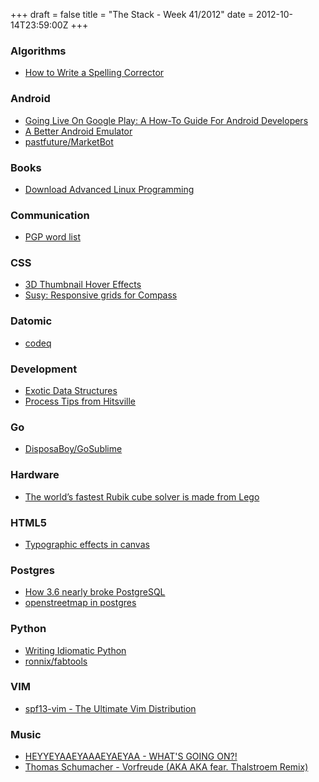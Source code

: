+++
draft = false
title = "The Stack - Week 41/2012"
date = 2012-10-14T23:59:00Z
+++



### Algorithms

 - [How to Write a Spelling Corrector][howtowriteaspellingcorrector]

[howtowriteaspellingcorrector]: http://norvig.com/spell-correct.html?


### Android

 - [Going Live On Google Play: A How-To Guide For Android Developers][goingliveongoogleplayahowtoguideforandroiddeveloperstechcrunch]
 - [A Better Android Emulator][abetterandroidemulatormanymo]
 - [pastfuture/MarketBot][pastfuturemarketbot]

[goingliveongoogleplayahowtoguideforandroiddeveloperstechcrunch]: http://techcrunch.com/2012/10/14/going-live-on-google-play-a-how-to-guide-for-android-developers/
[abetterandroidemulatormanymo]: http://www.manymo.com/
[pastfuturemarketbot]: https://github.com/pastfuture/MarketBot


### Books

 - [Download Advanced Linux Programming][downloadadvancedlinuxprogramming]

[downloadadvancedlinuxprogramming]: http://www.advancedlinuxprogramming.com/alp-folder/


### Communication

 - [PGP word list][pgpwordlistwikipediathefreeencyclopedia]

[pgpwordlistwikipediathefreeencyclopedia]: http://en.wikipedia.org/wiki/PGP_word_list


### CSS

 - [3D Thumbnail Hover Effects][3dthumbnailhovereffects]
 - [Susy: Responsive grids for Compass][susyresponsivegridsforcompass]

[3dthumbnailhovereffects]: http://tympanus.net/Tutorials/3DHoverEffects/index2.html
[susyresponsivegridsforcompass]: http://susy.oddbird.net/


### Datomic

 - [codeq][codeqdatomic]

[codeqdatomic]: http://blog.datomic.com/2012/10/codeq.html


### Development

 - [Exotic Data Structures][exoticdatastructures]
 - [Process Tips from Hitsville][processtipsfromhitsvillemadhattedcom]

[exoticdatastructures]: http://concatenative.org/wiki/view/Exotic%20Data%20Structures
[processtipsfromhitsvillemadhattedcom]: http://madhatted.com/2012/10/8/process-tips-from-hitsville


### Go

 - [DisposaBoy/GoSublime][disposaboygosublime]

[disposaboygosublime]: https://github.com/DisposaBoy/GoSublime


### Hardware

 - [The world’s fastest Rubik cube solver is made from Lego][theworldsfastestrubikcubesolverismadefromlegosuccessfulsoftware]

[theworldsfastestrubikcubesolverismadefromlegosuccessfulsoftware]: http://successfulsoftware.net/2012/10/10/the-worlds-fastest-rubik-cube-solver-is-made-from-lego/


### HTML5

 - [Typographic effects in canvas][typographiceffectsincanvashtml5rocks]

[typographiceffectsincanvashtml5rocks]: http://www.html5rocks.com/en/tutorials/canvas/texteffects/


### Postgres
 - [How 3.6 nearly broke PostgreSQL][how36nearlybrokepostgresqllwnnet]
 - [openstreetmap in postgres][openstreetmapinpostgrestecznotes]

[how36nearlybrokepostgresqllwnnet]: http://lwn.net/Articles/518329/
[openstreetmapinpostgrestecznotes]: http://mike.teczno.com/notes/osm-and-postgres.html


### Python

 - [Writing Idiomatic Python][hackersgonnahack]
 - [ronnix/fabtools][ronnixfabtools]

[hackersgonnahack]: http://www.jeffknupp.com/blog/2012/10/04/writing-idiomatic-python/
[ronnixfabtools]: https://github.com/ronnix/fabtools


### VIM

 - [spf13-vim - The Ultimate Vim Distribution][spf13vimtheultimatevimdistribution]

[spf13vimtheultimatevimdistribution]: http://vim.spf13.com/


### Music
 - [HEYYEYAAEYAAAEYAEYAA - WHAT'S GOING ON?!](http://heyyeyaaeyaaaeyaeyaa.com/)
 - [Thomas Schumacher - Vorfreude (AKA AKA fear. Thalstroem Remix)](https://www.youtube.com/watch?v=HtHbYAVyiX8)
